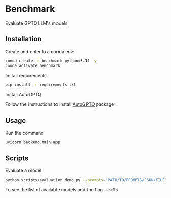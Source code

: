 # Benchmark

Evaluate GPTQ LLM's models.

## Installation

Create and enter to a conda env:

```bash
conda create -n benchmark python=3.11 -y
conda activate benchmark
```

Install requirements

```bash
pip install -r requirements.txt
```

Install AutoGPTQ

Follow the instructions to install [AutoGPTQ](https://github.com/PanQiWei/AutoGPTQ) package.

## Usage

Run the command

```bash
uvicorn backend.main:app
```

## Scripts

Evaluate a model:

```bash
python scripts/evaluation_demo.py --prompts="PATH/TO/PROMPTS/JSON/FILE" --output-dir="PATH/TO/SAVE/EVALUATION/FILE" --model-name="<MODEL>"
```

To see the list of available models add the flag `--help`
